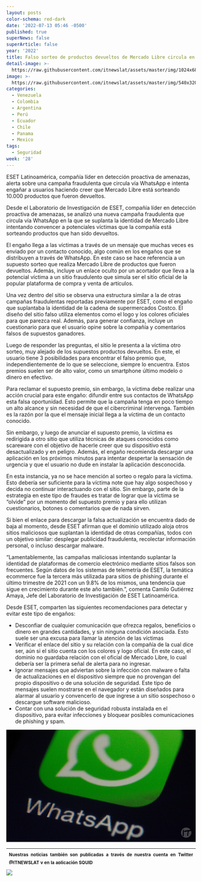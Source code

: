 ```yaml
---
layout: posts
color-schema: red-dark
date: '2022-07-13 05:46 -0500'
published: true
superNews: false
superArticle: false
year: '2022'
title: Falso sorteo de productos devueltos de Mercado Libre circula en WhatsApp
detail-image: >-
  https://raw.githubusercontent.com/itnewslat/assets/master/img/1024x680/Whatsapp-APP-g.jpg
image: >-
  https://raw.githubusercontent.com/itnewslat/assets/master/img/540x320/Whatsapp-APP-p.jpg
categories:
  - Venezuela
  - Colombia
  - Argentina
  - Perú
  - Ecuador
  - Chile
  - Panama
  - Mexico
tags:
  - Seguridad
week: '28'
---
```

ESET Latinoamérica, compañía líder en detección proactiva de amenazas, alerta sobre una campaña fraudulenta que circula vía WhatsApp e intenta engañar a usuarios haciendo creer que Mercado Libre está sorteando 10.000 productos que fueron devueltos.

Desde el Laboratorio de Investigación de ESET, compañía líder en detección proactiva de amenazas, se analizó una nueva campaña fraudulenta que circula vía WhatsApp en la que se suplanta la identidad de Mercado Libre intentando convencer a potenciales víctimas que la compañía está sorteando productos que han sido devueltos.

El engaño llega a las víctimas a través de un mensaje que muchas veces es enviado por un contacto conocido, algo común en los engaños que se distribuyen a través de WhatsApp. En este caso se hace referencia a un supuesto sorteo que realiza Mercado Libre de productos que fueron devueltos. Además, incluye un enlace oculto por un acortador que lleva a la potencial víctima a un sitio fraudulento que simula ser el sitio oficial de la popular plataforma de compra y venta de artículos.

Una vez dentro del sitio se observa una estructura similar a la de otras campañas fraudulentas reportadas previamente por ESET, como el engaño que suplantaba la identidad de la cadena de supermercados Costco. El diseño del sitio falso utiliza elementos como el logo y los colores oficiales para que parezca real. Además, para generar confianza, incluye un cuestionario para que el usuario opine sobre la compañía y comentarios falsos de supuestos ganadores.

Luego de responder las preguntas, el sitio le presenta a la víctima otro sorteo, muy alejado de los supuestos productos devueltos. En este, el usuario tiene 3 posibilidades para encontrar el falso premio que, independientemente de lo que se seleccione, siempre lo encuentra. Estos premios suelen ser de alto valor, como un smartphone último modelo o dinero en efectivo.

Para reclamar el supuesto premio, sin embargo, la víctima debe realizar una acción crucial para este engaño: difundir entre sus contactos de WhatsApp esta falsa oportunidad. Esto permite que la campaña tenga en poco tiempo un alto alcance y sin necesidad de que el cibercriminal intervenga. También es la razón por la que el mensaje inicial llega a la víctima de un contacto conocido.

Sin embargo, y luego de anunciar el supuesto premio, la víctima es redirigida a otro sitio que utiliza técnicas de ataques conocidos como scareware con el objetivo de hacerle creer que su dispositivo está desactualizado y en peligro. Además, el engaño recomienda descargar una aplicación en los próximos minutos para intentar despertar la sensación de urgencia y que el usuario no dude en instalar la aplicación desconocida.

En esta instancia, ya no se hace mención al sorteo o regalo para la víctima. Esto debería ser suficiente para la víctima note que hay algo sospechoso y decida no continuar interactuando con el sitio. Sin embargo, parte de la estrategia en este tipo de fraudes es tratar de lograr que la víctima se “olvide” por un momento del supuesto premio y para ello utilizan cuestionarios, botones o comentarios que de nada sirven.

Si bien el enlace para descargar la falsa actualización se encuentra dado de baja al momento, desde ESET afirman que el dominio utilizado aloja otros sitios maliciosos que suplantan la identidad de otras compañías, todos con un objetivo similar: desplegar publicidad fraudulenta, recolectar información personal, o incluso descargar malware. 

“Lamentablemente, las campañas maliciosas intentando suplantar la identidad de plataformas de comercio electrónico mediante sitios falsos son frecuentes. Según datos de los sistemas de telemetría de ESET, la temática ecommerce fue la tercera más utilizada para sitios de phishing durante el último trimestre de 2021 con un 9.8% de los mismos, una tendencia que sigue en crecimiento durante este año también.”, comenta Camilo Gutiérrez Amaya, Jefe del Laboratorio de Investigación de ESET Latinoamérica.

Desde ESET, comparten las siguientes recomendaciones para detectar y evitar este tipo de engaños:

- Desconfiar de cualquier comunicación que ofrezca regalos, beneficios o dinero en grandes cantidades, y sin ninguna condición asociada. Esto suele ser una excusa para llamar la atención de las víctimas
- Verificar el enlace del sitio y su relación con la compañía de la cual dice ser, aún si el sitio cuenta con los colores y logo oficial. En este caso, el dominio no guardaba relación con el oficial de Mercado Libre, lo cual debería ser la primera señal de alerta para no ingresar.
- Ignorar mensajes que adviertan sobre la infección con malware o falta de actualizaciones en el dispositivo siempre que no provengan del propio dispositivo o de una solución de seguridad. Este tipo de mensajes suelen mostrarse en el navegador y están diseñados para alarmar al usuario y convencerlo de que ingrese a un sitio sospechoso o descargue software malicioso.
- Contar con una solución de seguridad robusta instalada en el dispositivo, para evitar infecciones y bloquear posibles comunicaciones de phishing y spam.

![](https://raw.githubusercontent.com/itnewslat/assets/master/img/540x320/Whatsapp-APP-p.jpg)

<table style="height: 42px;" width="569">
<tbody>
<tr>
<td style="text-align: justify;"><sub><strong>Nuestras noticias también son publicadas a través de nuestra cuenta en Twitter <a href="https://twitter.com/itnewslat?lang=es">@ITNEWSLAT</a> y en la aplicación <a href="https://squidapp.co/en/">SQUID</a></strong></sub></td>
</tr>
</tbody>
</table>

<img src="https://tracker.metricool.com/c3po.jpg?hash=56f88a41e39ab42c063cc51676587a04"/>
